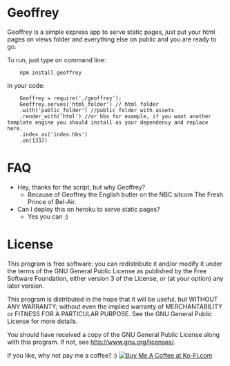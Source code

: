 Geoffrey
========


Geoffrey is a simple express app to serve static pages, just put your html pages on views folder and everything else on public and you are ready to go.

To run, just type on command line:
		
		npm install geoffrey


In your code:

		Geoffrey = require('./geoffrey');
   		Geoffrey.serves('html_folder') // html folder
        .with('public_folder') //public folder with assets
        .render_with('html') //or hbs for example, if you want another template engine you should install as your dependency and replace here.
        .index_as('index.hbs')
        .on(1337)

		
		
FAQ
=====

* Hey, thanks for the script, but why Geoffrey?
	* Because of Geoffrey the English butler on the NBC sitcom The Fresh Prince of Bel-Air. 	
* Can I deploy this on heroku to serve static pages?
	* Yes you can :)

License
=====
This program is free software: you can redistribute it and/or modify it under the terms of the GNU General Public License as published by the Free Software Foundation, either version 3 of the License, or (at your option) any later version.

This program is distributed in the hope that it will be useful, but WITHOUT ANY WARRANTY; without even the implied warranty of
MERCHANTABILITY or FITNESS FOR A PARTICULAR PURPOSE.  See the GNU General Public License for more details.

You should have received a copy of the GNU General Public License along with this program.  If not, see <http://www.gnu.org/licenses/>.


If you like, why not pay me a coffee? :)
<a href='http://ko-fi.com?i=18652RF02P1Z4' target='_blank'><img style='border:0px' src='https://az743702.vo.msecnd.net/cdn/btn3.png' border='0' alt='Buy Me A Coffee at Ko-Fi.com' /></a> 
